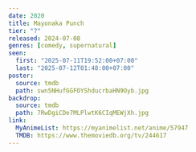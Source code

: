 ```yaml
---
date: 2020
title: Mayonaka Punch
tier: "?"
released: 2024-07-08
genres: [comedy, supernatural]
seen:
  first: "2025-07-11T19:52:00+07:00"
  last: "2025-07-12T01:48:00+07:00"
poster:
  source: tmdb
  path: swn5NHufGGFOYShducrbaHN9Oyb.jpg
backdrop:
  source: tmdb
  path: 7RwDgiCDe7MLPlwtK6CIqMEWjXh.jpg
link:
  MyAnimeList: https://myanimelist.net/anime/57947
  TMDB: https://www.themoviedb.org/tv/244617
---
```

